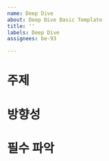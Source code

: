 ```yaml
---
name: Deep Dive
about: Deep Dive Basic Template
title: ''
labels: Deep Dive
assignees: be-93

---
```


# 주제

# 방향성

# 필수 파악
